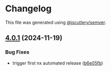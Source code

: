 # Changelog

This file was generated using [@jscutlery/semver](https://github.com/jscutlery/semver).

## [4.0.1](https://github.com/RedHatInsights/frontend-components/compare/@redhat-cloud-services/frontend-components-config-utilities-4.0.0...@redhat-cloud-services/frontend-components-config-utilities-4.0.1) (2024-11-19)


### Bug Fixes

* trigger first nx automated release ([b6e05fb](https://github.com/RedHatInsights/frontend-components/commit/b6e05fbea421a92271dbf2527709650ee7a8d3ed))
